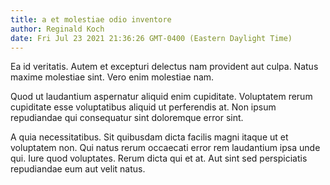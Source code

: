 ```yaml
---
title: a et molestiae odio inventore
author: Reginald Koch
date: Fri Jul 23 2021 21:36:26 GMT-0400 (Eastern Daylight Time)
---
```

Ea id veritatis. Autem et excepturi delectus nam provident aut culpa. Natus maxime molestiae sint. Vero enim molestiae nam.

 Quod ut laudantium aspernatur aliquid enim cupiditate. Voluptatem rerum cupiditate esse voluptatibus aliquid ut perferendis at. Non ipsum repudiandae qui consequatur sint doloremque error sint.

 A quia necessitatibus. Sit quibusdam dicta facilis magni itaque ut et voluptatem non. Qui natus rerum occaecati error rem laudantium ipsa unde qui. Iure quod voluptates. Rerum dicta qui et at. Aut sint sed perspiciatis repudiandae eum aut velit natus.